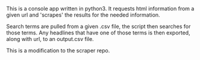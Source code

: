 This is a console app written in python3. It requests html information from a given url and 'scrapes' the results for the needed information. 

Search terms are pulled from a given .csv file, the script then searches for those terms. Any headlines that have one of those terms is then exported, along with url, to an output.csv file.

This is a modification to the scraper repo.